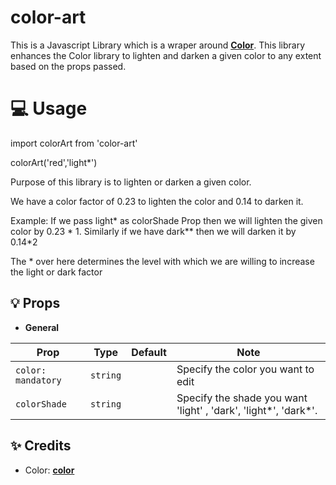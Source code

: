 # color-art
This is a Javascript Library which is a wraper around [**Color**](https://github.com/Qix-/color). 
This library enhances the Color library to lighten and darken a given color to any extent based on the props passed.

# 💻 Usage
import colorArt from 'color-art'

colorArt('red','light*')

Purpose of this library is to lighten or darken a given color.

We have a color factor of 0.23 to lighten the color and 0.14 to darken it.

Example: If we pass light* as colorShade Prop then we will lighten the given color by 0.23 * 1. Similarly if we have dark** then we will darken it by 0.14*2

The * over here determines the level with which we are willing to increase the light or dark factor


## 💡 Props

- **General**

| Prop                   | Type                | Default | Note                                             |
| ---------------------- | ------------------- | ------- | ------------------------------------------------ |
| `color: mandatory`     | `string`            |         | Specify the color you want to edit                 |
| `colorShade`                | `string`            |         | Specify the shade you want 'light' , 'dark', 'light*', 'dark*'.
           

## ✨ Credits
- Color: [**color**](https://github.com/Qix-/color)  
